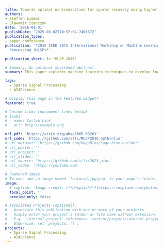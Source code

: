 ```yaml
---
title: Towards optimal nonlinearities for sparse recovery using higher-order statistics
authors:
- Steffen Limmer
- Slawomir Stanczak
date: '2016-01-01'
publishDate: '2025-08-02T10:57:54.749867Z'
publication_types:
- paper-conference
publication: '*2016 IEEE 26th International Workshop on Machine Learning for Signal
  Processing (MLSP)*'

publication_short: In *MLSP 2016*

# Summary. An optional shortened abstract.
summary: This paper explores machine learning techniques to develop low-latency approximate solutions for inverse problems, specifically focusing on recovering sparse stochastic signals within lp​-balls using a probabilistic approach. It analyzes the Bayesian mean-square-error (MSE) for two estimators: a linear one, and a structured nonlinear one comprising a linear operator followed by a Cartesian product of univariate nonlinear mappings. The proposed nonlinear estimator maintains comparable complexity to its linear counterpart, as the nonlinear mapping can be efficiently implemented via look-up tables (LUTs), making it suitable for hardware implementation and directly applicable to neural networks or single-iterate shrinkage/thresholding algorithms under latency constraints. An alternating minimization technique is employed to optimize these operators and mappings, achieving MSE convergence, which is particularly beneficial for real-time applications where traditional iterative and convex optimization methods are impractical.

tags:
  - Sparse Signal Processing
  - AI4Science

# Display this page in the Featured widget?
featured: true

# Custom links (uncomment lines below)
# links:
# - name: Custom Link
#   url: http://example.org

url_pdf: 'https://arxiv.org/abs/1605.08201'
url_code: 'https://github.com/stli/MLSP2016_OptNonlin'
# url_dataset: 'https://github.com/HugoBlox/hugo-blox-builder'
# url_poster: ''
# url_project: ''
# url_slides: ''
# url_source: 'https://github.com/stli/2023_pinn'
# url_video: 'https://youtube.com'

# Featured image
# To use, add an image named `featured.jpg/png` to your page's folder.
image:
  # caption: 'Image credit: [**Unsplash**](https://unsplash.com/photos/pLCdAaMFLTE)'
  focal_point: ''
  preview_only: false

# Associated Projects (optional).
#   Associate this publication with one or more of your projects.
#   Simply enter your project's folder or file name without extension.
#   E.g. `internal-project` references `content/project/internal-project/index.md`.
#   Otherwise, set `projects: []`.
projects:
  - Sparse Signal Processing
  - AI4Science
---
```

